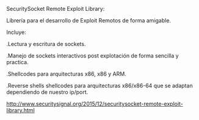 SecuritySocket Remote Exploit Library:


Librería para el desarrollo de Exploit Remotos de forma amigable.

Incluye: 

.Lectura y escritura de sockets.

.Manejo de sockets interactivos post explotación de forma sencilla y practica.

.Shellcodes para arquitecturas x86, x86 y ARM. 

.Reverse shells shellcodes para arquitecturas x86/x86-64 que se adaptan dependiendo de nuestro ip/port.

http://www.securitysignal.org/2015/12/securitysocket-remote-exploit-library.html
